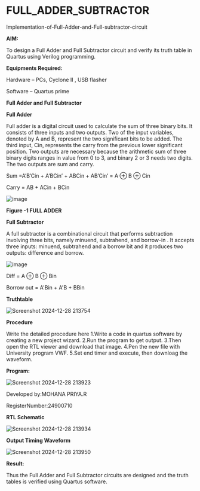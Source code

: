 # FULL_ADDER_SUBTRACTOR

Implementation-of-Full-Adder-and-Full-subtractor-circuit

**AIM:**

To design a Full Adder and Full Subtractor circuit and verify its truth table in Quartus using Verilog programming.

**Equipments Required:**

Hardware – PCs, Cyclone II , USB flasher

Software – Quartus prime

**Full Adder and Full Subtractor**

**Full Adder**

Full adder is a digital circuit used to calculate the sum of three binary bits. It consists of three inputs and two outputs. Two of the input variables, denoted by A and B, represent the two significant bits to be added. The third input, Cin, represents the carry from the previous lower significant position. Two outputs are necessary because the arithmetic sum of three binary digits ranges in value from 0 to 3, and binary 2 or 3 needs two digits. The two outputs are sum and carry.

Sum =A’B’Cin + A’BCin’ + ABCin + AB’Cin’ = A ⊕ B ⊕ Cin 

Carry = AB + ACin + BCin

![image](https://github.com/naavaneetha/FULL_ADDER_SUBTRACTOR/assets/154305477/0f30ba51-5ffb-4198-845f-18e054f675e7)

**Figure -1 FULL ADDER**

**Full Subtractor**

A full subtractor is a combinational circuit that performs subtraction involving three bits, namely minuend, subtrahend, and borrow-in . It accepts three inputs: minuend, subtrahend and a borrow bit and it produces two outputs: difference and borrow.

![image](https://github.com/naavaneetha/FULL_ADDER_SUBTRACTOR/assets/154305477/02b24f51-ab51-4304-9ad6-7b81ffc1ead5)

Diff = A ⊕ B ⊕ Bin 

Borrow out = A'Bin + A'B + BBin

**Truthtable**

![Screenshot 2024-12-28 213754](https://github.com/user-attachments/assets/2f8014a7-63e1-4417-b3c5-0fbb36f460d9)

 

**Procedure**

Write the detailed procedure here
1.Write a code in quartus software by creating a new project wizard. 2.Run the program to get
output. 3.Then open the RTL viewer and download that image. 4.Pen the new file with University
program VWF. 5.Set end timer and execute, then downloag the waveform.

**Program:**

![Screenshot 2024-12-28 213923](https://github.com/user-attachments/assets/f864619d-6649-4ebb-b545-9d11f53aa27e)

 
 Developed by:MOHANA PRIYA.R
 
 RegisterNumber:24900710


**RTL Schematic**

![Screenshot 2024-12-28 213934](https://github.com/user-attachments/assets/2074b0e9-aa48-491d-9549-4e098ee79e48)


**Output Timing Waveform**

![Screenshot 2024-12-28 213950](https://github.com/user-attachments/assets/3276e814-654e-4b91-885e-1507fbb88079)


**Result:**

Thus the Full Adder and Full Subtractor circuits are designed and the truth tables is verified using Quartus software.



